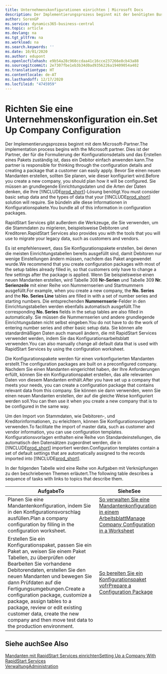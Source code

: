 ```yaml
---
title: Unternehmenskonfigurationen einrichten | Microsoft Docs
description: Der Implementierungsprozess beginnt mit der benötigten Business Central Lösung. Sie bündeln alle diese Informationen in Konfigurationspakete.
author: SorenGP
ms.service: dynamics365-business-central
ms.topic: article
ms.devlang: na
ms.tgt_pltfrm: na
ms.workload: na
ms.search.keywords: ''
ms.date: 10/01/2020
ms.author: edupont
ms.openlocfilehash: e9b54a28c960ccdaa41c16cce237266e8cb43a88
ms.sourcegitcommit: 2e7307fbe1eb3b34d0ad9356226a19409054a402
ms.translationtype: HT
ms.contentlocale: de-AT
ms.lasthandoff: 12/17/2020
ms.locfileid: "4745959"
---
```

# <a name="set-up-company-configuration"></a><span data-ttu-id="97a9b-104">Richten Sie eine Unternehmenskonfiguration ein.</span><span class="sxs-lookup"><span data-stu-id="97a9b-104">Set Up Company Configuration</span></span>
<span data-ttu-id="97a9b-105">Der Implementierungsprozess beginnt mit dem Microsoft-Partner.</span><span class="sxs-lookup"><span data-stu-id="97a9b-105">The implementation process begins with the Microsoft partner.</span></span> <span data-ttu-id="97a9b-106">Dies ist der Partner, der für die Formulierung der Konfigurationsdetails und das Erstellen eines Pakets zuständig ist, dass ein Debitor einfach anwenden kann.</span><span class="sxs-lookup"><span data-stu-id="97a9b-106">The partner is responsible for thinking through the configuration details and creating a package that a customer can easily apply.</span></span> <span data-ttu-id="97a9b-107">Bevor Sie einen neuen Mandanten erstellen, sollten Sie planen, wie dieser konfiguriert wird.</span><span class="sxs-lookup"><span data-stu-id="97a9b-107">Before you create a new company, you should plan how it will be configured.</span></span> <span data-ttu-id="97a9b-108">Sie müssen an grundlegende Einrichtungsdaten und die Arten der Daten denken, die Ihre [!INCLUDE[prod_short](includes/prod_short.md)]-Lösung benötigt.</span><span class="sxs-lookup"><span data-stu-id="97a9b-108">You must consider basic setup data and the types of data that your [!INCLUDE[prod_short](includes/prod_short.md)] solution will require.</span></span> <span data-ttu-id="97a9b-109">Sie bündeln alle diese Informationen in Konfigurationspakete.</span><span class="sxs-lookup"><span data-stu-id="97a9b-109">You bundle all of this information in configuration packages.</span></span>

<span data-ttu-id="97a9b-110">RapidStart Services gibt außerdem die Werkzeuge, die Sie verwenden, um die Stammdaten zu migrieren, beispielsweise Debitoren und Kreditoren.</span><span class="sxs-lookup"><span data-stu-id="97a9b-110">RapidStart Services also provides you with the tools that you will use to migrate your legacy data, such as customers and vendors.</span></span>  

<span data-ttu-id="97a9b-111">Es ist empfehlenswert, dass Sie Konfigurationspakete erstellen, bei denen die meisten Einrichtungstabellen bereits ausgefüllt sind, damit Debitoren nur wenige Einstellungen ändern müssen, nachdem das Paket angewendet wurde.</span><span class="sxs-lookup"><span data-stu-id="97a9b-111">We recommend that you create configuration packages with most of the setup tables already filled in, so that customers only have to change a few settings after the package is applied.</span></span> <span data-ttu-id="97a9b-112">Wenn Sie beispielsweise einen neuen Mandanten erstellen, wird Tabelle 308 **Nr-Serien** und Tabelle 309 **Nr. Serienzeile**  mit einer Reihe von Nummernserien und Startnummern ausgefüllt.</span><span class="sxs-lookup"><span data-stu-id="97a9b-112">For example, when you create a new company, the **No. Series** and the **No. Series Line** tables are filled in with a set of number series and starting numbers.</span></span> <span data-ttu-id="97a9b-113">Die entsprechenden **Nummernserie**-Felder in den Einrichtungstabellen werden ebenfalls automatisch ausgefüllt.</span><span class="sxs-lookup"><span data-stu-id="97a9b-113">The corresponding **No. Series** fields in the setup tables are also filled in automatically.</span></span> <span data-ttu-id="97a9b-114">Sie müssen die Nummernserien und andere grundlegende Einrichtungsdaten nicht selbst eingeben.</span><span class="sxs-lookup"><span data-stu-id="97a9b-114">You do not have to do the work of entering number series and other basic setup data.</span></span> <span data-ttu-id="97a9b-115">Sie können alle standardmäßigen Daten auch manuell ändern, die mit RapidStart Services verwendet werden, indem Sie das Konfigurationsarbeitsblatt verwenden.</span><span class="sxs-lookup"><span data-stu-id="97a9b-115">You can also manually change all default data that is used with RapidStart Services by using the configuration worksheet.</span></span>  

<span data-ttu-id="97a9b-116">Die Konfigurationspakete werden für einen vorkonfigurierten Mandanten erstellt.</span><span class="sxs-lookup"><span data-stu-id="97a9b-116">The configuration packages are built on a preconfigured company.</span></span> <span data-ttu-id="97a9b-117">Nachdem Sie einen Mandanten eingerichtet haben, der Ihre Anforderungen erfüllt, können Sie ein Konfigurationspaket erstellen, das alle relevanten Daten von diesem Mandanten enthält.</span><span class="sxs-lookup"><span data-stu-id="97a9b-117">After you have set up a company that meets your needs, you can create a configuration package that contains relevant data from this company.</span></span> <span data-ttu-id="97a9b-118">Sie können sie dann verwenden, wenn Sie einen neuen Mandanten erstellen, der auf die gleiche Weise konfiguriert werden soll.</span><span class="sxs-lookup"><span data-stu-id="97a9b-118">You can then use it when you create a new company that is to be configured in the same way.</span></span>  

<span data-ttu-id="97a9b-119">Um den Import von Stammdaten, wie Debitoren-, und Kreditorinformationen, zu erleichtern, können Sie Konfigurationsvorlagen verwenden.</span><span class="sxs-lookup"><span data-stu-id="97a9b-119">To facilitate the import of master data, such as customer and vendor information, you can use configuration templates.</span></span> <span data-ttu-id="97a9b-120">Konfigurationsvorlagen enthalten eine Reihe von Standardeinstellungen, die automatisch den Datensätzen zugeordnet werden, die in [!INCLUDE[prod_short](includes/prod_short.md)] importiert werden.</span><span class="sxs-lookup"><span data-stu-id="97a9b-120">Configuration templates contain a set of default settings that are automatically assigned to the records imported into [!INCLUDE[prod_short](includes/prod_short.md)].</span></span>

<span data-ttu-id="97a9b-121">In der folgenden Tabelle wird eine Reihe von Aufgaben mit Verknüpfungen zu den beschriebenen Themen erläutert.</span><span class="sxs-lookup"><span data-stu-id="97a9b-121">The following table describes a sequence of tasks with links to topics that describe them.</span></span>

|<span data-ttu-id="97a9b-122">**Aufgabe**</span><span class="sxs-lookup"><span data-stu-id="97a9b-122">**To**</span></span>|<span data-ttu-id="97a9b-123">**Siehe**</span><span class="sxs-lookup"><span data-stu-id="97a9b-123">**See**</span></span>|  
|------------|-------------|  
|<span data-ttu-id="97a9b-124">Planen Sie eine Mandantenkonfiguration, indem Sie in den Konfigurationsvorschlag ausfüllen.</span><span class="sxs-lookup"><span data-stu-id="97a9b-124">Plan a company configuration by filling in the configuration worksheet.</span></span>|[<span data-ttu-id="97a9b-125">So verwalten Sie eine Mandantenkonfiguration in einem Arbeitsblatt</span><span class="sxs-lookup"><span data-stu-id="97a9b-125">Manage Company Configuration in a Worksheet</span></span>](admin-how-to-manage-company-configuration-in-a-worksheet.md)|  
|<span data-ttu-id="97a9b-126">Erstellen Sie ein Konfigurationspaket, passen Sie ein Paket an, weisen Sie einem Paket Tabellen, zu überprüfen oder Bearbeiten Sie vorhandene Debitorendaten, erstellen Sie den neuen Mandanten und bewegen Sie dann Prüfdaten auf die Fertigungsumgebungen.</span><span class="sxs-lookup"><span data-stu-id="97a9b-126">Create a configuration package, customize a package, assign tables to a package, review or edit existing customer data, create the new company and then move test data to the production environment.</span></span>|[<span data-ttu-id="97a9b-127">So bereiten Sie ein Konfigurationspaket vofr</span><span class="sxs-lookup"><span data-stu-id="97a9b-127">Prepare a Configuration Package</span></span>](admin-how-to-prepare-a-configuration-package.md)| 

## <a name="see-also"></a><span data-ttu-id="97a9b-128">Siehe auch</span><span class="sxs-lookup"><span data-stu-id="97a9b-128">See Also</span></span>  
[<span data-ttu-id="97a9b-129">Mandanten mit RapidStart Services einrichten</span><span class="sxs-lookup"><span data-stu-id="97a9b-129">Setting Up a Company With RapidStart Services</span></span>](admin-set-up-a-company-with-rapidstart.md)  
[<span data-ttu-id="97a9b-130">Verwaltung</span><span class="sxs-lookup"><span data-stu-id="97a9b-130">Administration</span></span>](admin-setup-and-administration.md)
